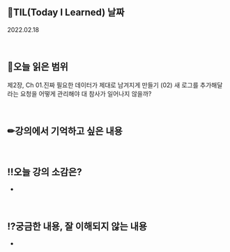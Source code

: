 ## 📆TIL(Today I Learned) 날짜
2022.02.18

<br />

## 📑오늘 읽은 범위
제2장, Ch 01.진짜 필요한 데이터가 제대로 남겨지게 만들기 (02) 새 로그를 추가해달라는 요청을 어떻게 관리해야 대 참사가 일어나지 않을까?

<br />

## ✏강의에서 기억하고 싶은 내용
> 

<br />

## ‼오늘 강의 소감은?
- 

<br />

## ⁉궁금한 내용, 잘 이해되지 않는 내용
- 
